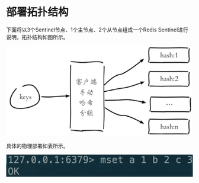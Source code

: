 # 部署拓扑结构

下面将以3个Sentinel节点、1个主节点、2个从节点组成一个Redis Sentinel进行说明，拓扑结构如图所示。

![](../../.gitbook/assets/image%20%28148%29.png)

具体的物理部署如表所示。

![](../../.gitbook/assets/image%20%2889%29.png)

